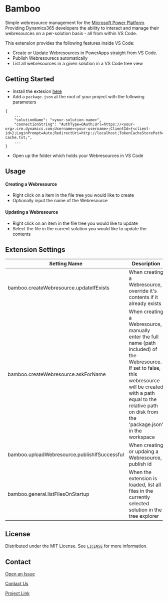 # Bamboo
Simple webresource management for the [Microsoft Power Platform](https://powerplatform.microsoft.com/en-us/). Providing Dynamics365 developers the ability to interact and manage their webresources on a per-solution basis - all from within VS Code.

This extension provides the following features inside VS Code:

- Create or Update Webresources in PowerApps straight from VS Code.
- Publish Webresourecs automatically
- List all webresources in a given solution in a VS Code tree view

## Getting Started
- Install the extesion [here](https://marketplace.visualstudio.com/publishers/root16)
- Add a `package.json` at the root of your project with the following parameters
```
{
    ...
    "solutionName": "<your-solution-name>",
    "connectionString": "AuthType=OAuth;Url=https://<your-org>.crm.dynamics.com;Username=<your-username>;ClientId={<client-id>};LoginPrompt=Auto;RedirectUri=http://localhost;TokenCacheStorePath=./oauth-cache.txt;",
    ...
}
```
- Open up the folder which holds your Webresources in VS Code


## Usage
#### Creating a Webresource
- Right click on a item in the file tree you would like to create
- Optionally input the name of the Webresource  

#### Updating a Webresource
- Right click on an item in the file tree you would like to update
- Select the file in the current solution you would like to update the contents

## Extension Settings 

| Setting Name      | Description |
| ----------- | ----------- |
| bamboo.createWebresource.updateIfExists      | When creating a Webresource, override it's contents if it already exists       |
| bamboo.createWebresource.askForName   | When creating a Webresource, manually enter the full name (path included) of the Webresource. If set to false, this webresource will be created with a path equal to the relative path on disk from the 'package.json' in the workspace           |
| bamboo.uploadWebresource.publishIfSuccessful   | When creating or updaing a Webresource, publish id        |
| bamboo.general.listFilesOnStartup   | When the extension is loaded, list all files in the currently selected solution in the tree explorer        |

## License

Distributed under the MIT License. See [`LICENSE`](LICENSE) for more information.
## Contact

[Open an Issue](https://github.com/johnyenter-briars/reverse-date-parser/issues/new)

[Contact Us](https://root16.com/resources/contact-us/)

[Project Link](https://github.com/Root16/bamboo)